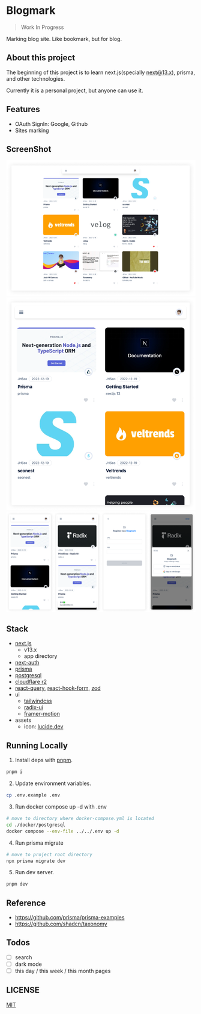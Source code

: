 # Blogmark

> Work In Progress

Marking blog site. Like bookmark, but for blog.

## About this project

The beginning of this project is to learn next.js(specially next@13.x), prisma, and other technologies.

Currently it is a personal project, but anyone can use it.

## Features

- OAuth SignIn: Google, Github
- Sites marking

## ScreenShot

![screen-lg](./__docs/images/screen-lg.png)
![screen-md](./__docs/images/screen-md.png)
![screen-sm](./__docs/images/screen-sm.png)

## Stack

- [next.js](https://beta.nextjs.org/docs/getting-started)
  - v13.x
  - app directory
- [next-auth](https://next-auth.js.org/)
- [prisma](https://www.prisma.io/)
- [postgresql](https://www.postgresql.org/)
- [cloudflare r2](https://developers.cloudflare.com/r2/)
- [react-query](https://tanstack.com/query/v4), [react-hook-form](https://react-hook-form.com/), [zod](https://zod.dev/)
- ui
  - [tailwindcss](https://tailwindcss.com/)
  - [radix-ui](https://www.radix-ui.com/docs/primitives/overview/introduction)
  - [framer-motion](https://www.framer.com/docs/)
- assets
  - icon: [lucide.dev](https://lucide.dev)

## Running Locally

1. Install deps with [pnpm](https://pnpm.io/).

```bash
pnpm i
```

2. Update environment variables.

```bash
cp .env.example .env
```

3. Run docker compose up -d with .env

```bash
# move to directory where docker-compose.yml is located
cd ./docker/postgresql
docker compose --env-file ../../.env up -d
```

4. Run prisma migrate

```bash
# move to project root directory
npx prisma migrate dev
```

5. Run dev server.

```bash
pnpm dev
```

## Reference

- https://github.com/prisma/prisma-examples
- https://github.com/shadcn/taxonomy

## Todos

- [ ] search
- [ ] dark mode
- [ ] this day / this week / this month pages

## LICENSE

[MIT](./LICENSE)
